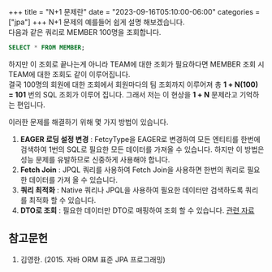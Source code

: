 +++
title = "N+1 문제란"
date = "2023-09-16T05:10:00-06:00"
categories = ["jpa"]
+++
N+1 문제의 예를들어 쉽게 설명 해보겠습니다.  
다음과 같은 쿼리로 MEMBER 100명을 조회합니다.
```sql
SELECT * FROM MEMBER;
```
하지만 이 조회로 끝나는게 아니라 TEAM에 대한 조회가 필요하다면 MEMBER 조회 시 TEAM에 대한 조회도 같이 이루어집니다.  
결국 100명의 회원에 대한 조회에서 회원마다의 팀 조회까지 이루어져 총 **1 + N(100) = 101** 번의 SQL 조회가 이루어 집니다.
그래서 저는 이 현상을 **1 + N** 문제라고 기억하는 편입니다. 

이러한 문제를 해결하기 위해 몇 가지 방법이 있습니다.
1. **EAGER 로딩 설정 변경** : FetcyType을 EAGER로 변경하여 모든 엔티티를 한번에 검색하여 1번의 SQL로 필요한 모든 데이터를 가져올 수 있습니다. 하지만 이 방법은 성능 문제를 유발하므로 신중하게 사용해야 합니다.
2. **Fetch Join** : JPQL 쿼리를 사용하여 Fetch Join을 사용하면 한번의 쿼리로 필요한 데이터를 가져 올 수 있습니다.
3. **쿼리 최적화** : Native 쿼리나 JPQL을 사용하여 필요한 데이터만 검색하도록 쿼리를 최적화 할 수 있습니다.
4. **DTO로 조회** : 필요한 데이터만 DTO로 매핑하여 조회 할 수 있습니다. [관련 자료](https://jyp-on.dev/posts/2023/09/spring-boot-jpql-dto-mapping/)

## 참고문헌
1. 김영한. (2015. 자바 ORM 표준 JPA 프로그래밍)